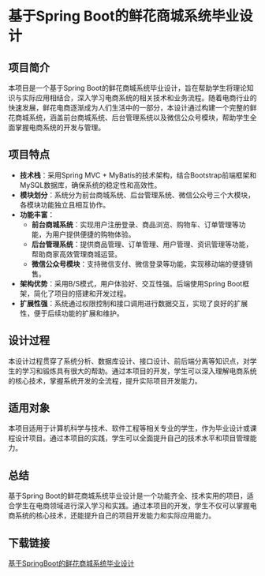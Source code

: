 # 基于Spring Boot的鲜花商城系统毕业设计

## 项目简介

本项目是一个基于Spring Boot的鲜花商城系统毕业设计，旨在帮助学生将理论知识与实际应用相结合，深入学习电商系统的相关技术和业务流程。随着电商行业的快速发展，鲜花电商逐渐成为人们生活中的一部分，本设计通过构建一个完整的鲜花商城系统，涵盖前台商城系统、后台管理系统以及微信公众号模块，帮助学生全面掌握电商系统的开发与管理。

## 项目特点

- **技术栈**：采用Spring MVC + MyBatis的技术架构，结合Bootstrap前端框架和MySQL数据库，确保系统的稳定性和高效性。
- **模块划分**：系统分为前台商城系统、后台管理系统、微信公众号三个大模块，各模块功能独立且相互协作。
- **功能丰富**：
  - **前台商城系统**：实现用户注册登录、商品浏览、购物车、订单管理等功能，为用户提供便捷的购物体验。
  - **后台管理系统**：提供商品管理、订单管理、用户管理、资讯管理等功能，帮助商家高效管理商城运营。
  - **微信公众号模块**：支持微信支付、微信登录等功能，实现移动端的便捷销售。
- **架构优势**：采用B/S模式，用户体验好、交互性强。后端使用Spring Boot框架，简化了项目的搭建和开发过程。
- **扩展性强**：系统通过权限控制和接口调用进行数据交互，实现了良好的扩展性，便于后续功能的扩展和维护。

## 设计过程

本设计过程贯穿了系统分析、数据库设计、接口设计、前后端分离等知识点，对学生的学习和锻炼具有很大的帮助。通过本项目的开发，学生可以深入理解电商系统的核心技术，掌握系统开发的全流程，提升实际项目开发能力。

## 适用对象

本项目适用于计算机科学与技术、软件工程等相关专业的学生，作为毕业设计或课程设计项目。通过本项目的实践，学生可以全面提升自己的技术水平和项目管理能力。

## 总结

基于Spring Boot的鲜花商城系统毕业设计是一个功能齐全、技术实用的项目，适合学生在电商领域进行深入学习和实践。通过本项目的开发，学生不仅可以掌握电商系统的核心技术，还能提升自己的项目开发能力和实际应用能力。

## 下载链接

[基于SpringBoot的鲜花商城系统毕业设计](https://pan.quark.cn/s/261902f5b129)